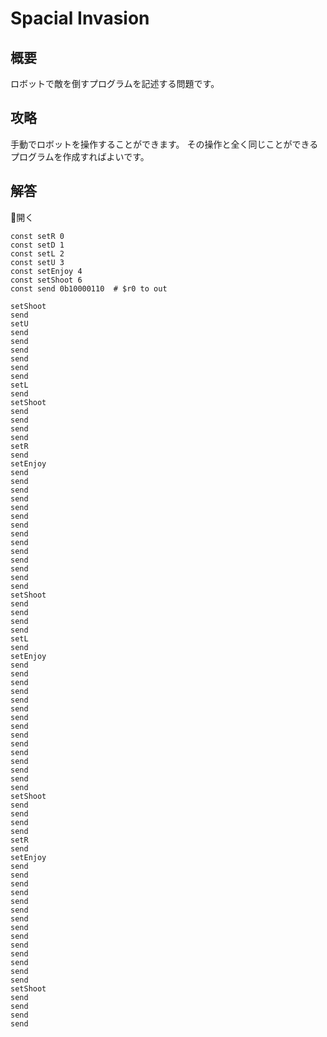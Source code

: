 # Spacial Invasion

## 概要

ロボットで敵を倒すプログラムを記述する問題です。

## 攻略

手動でロボットを操作することができます。
その操作と全く同じことができるプログラムを作成すればよいです。

## 解答

<div class="spoiler-controller">&#xE5CF;開く</div>
<div class="spoiler">

```assembly
const setR 0
const setD 1
const setL 2
const setU 3
const setEnjoy 4
const setShoot 6
const send 0b10000110  # $r0 to out

setShoot
send
setU
send
send
send
send
send
send
setL
send
setShoot
send
send
send
send
setR
send
setEnjoy
send
send
send
send
send
send
send
send
send
send
send
send
send
send
setShoot
send
send
send
send
setL
send
setEnjoy
send
send
send
send
send
send
send
send
send
send
send
send
send
send
send
setShoot
send
send
send
send
setR
send
setEnjoy
send
send
send
send
send
send
send
send
send
send
send
send
send
send
setShoot
send
send
send
send
```

</div>
